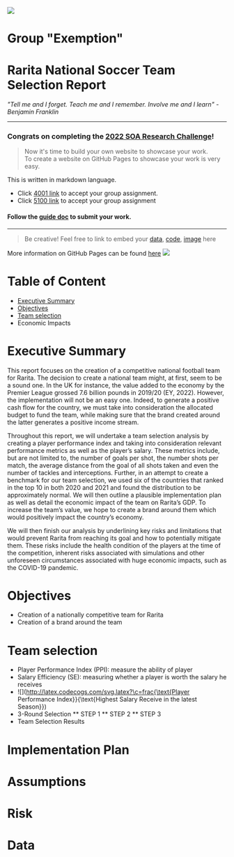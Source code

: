 ![](https://github.com/ACTL5100-T1-2022/github-showcase-page-group-exemption/blob/859fdceb6559c4af0c8ab88335304dbdb18a83c5/Banner.png)
# Group "Exemption"
# Rarita National Soccer Team Selection Report

_"Tell me and I forget. Teach me and I remember. Involve me and I learn" - Benjamin Franklin_

---

### Congrats on completing the [2022 SOA Research Challenge](https://www.soa.org/research/opportunities/2022-student-research-case-study-challenge/)!

>Now it's time to build your own website to showcase your work.  
>To create a website on GitHub Pages to showcase your work is very easy.

This is written in markdown language. 
>
* Click [4001 link](https://classroom.github.com/a/ggiq0YzO) to accept your group assignment.
* Click [5100 link](https://classroom.github.com/a/uVytCqDv) to accept your group assignment 

#### Follow the [guide doc](Doc1.pdf) to submit your work. 
---
>Be creative! Feel free to link to embed your [data](player_data_salaries_2020.csv), [code](sample-data-clean.ipynb), [image](ACC.png) here

More information on GitHub Pages can be found [here](https://pages.github.com/)
![](Actuarial.gif)

# Table of Content
> 
* [Executive Summary](https://github.com/ACTL5100-T1-2022/github-showcase-page-group-exemption#executive-summary)
* [Objectives](https://github.com/ACTL5100-T1-2022/github-showcase-page-group-exemption#objectives)
* [Team selection](https://github.com/ACTL5100-T1-2022/github-showcase-page-group-exemption#team-selection)
* Economic Impacts

# Executive Summary

This report focuses on the creation of a competitive national football team for Rarita. The decision to create a national team might, at first, seem to be a sound one. In the UK for instance, the value added to the economy by the Premier League grossed 7.6 billion pounds in 2019/20 (EY, 2022). However, the implementation will not be an easy one. Indeed, to generate a positive cash flow for the country, we must take into consideration the allocated budget to fund the team, while making sure that the brand created around the latter generates a positive income stream.  

Throughout this report, we will undertake a team selection analysis by creating a player performance index and taking into consideration relevant performance metrics as well as the player’s salary. These metrics include, but are not limited to, the number of goals per shot, the number shots per match, the average distance from the goal of all shots taken and even the number of tackles and interceptions. Further, in an attempt to create a benchmark for our team selection, we used six of the countries that ranked in the top 10 in both 2020 and 2021 and found the distribution to be approximately normal.
We will then outline a plausible implementation plan as well as detail the economic impact of the team on Rarita’s GDP. To increase the team’s value, we hope to create a brand around them which would positively impact the country’s economy. 

We will then finish our analysis by underlining key risks and limitations that would prevent Rarita from reaching its goal and how to potentially mitigate them. These risks include the health condition of the players at the time of the competition, inherent risks associated with simulations and other unforeseen circumstances associated with huge economic impacts, such as the COVID-19 pandemic. 

# Objectives
* Creation of a nationally competitive team for Rarita
* Creation of a brand around the team

# Team selection
* Player Performance Index (PPI): measure the ability of player
* Salary Efficiency (SE): measuring whether a player is worth the salary he receives
* ![](http://latex.codecogs.com/svg.latex?\c=frac{\text{Player Performance Index}}{\text{Highest Salary Receive in the latest Season}})
* 3-Round Selection
** STEP 1
** STEP 2
** STEP 3
* Team Selection Results


# Implementation Plan
# Assumptions
# Risk

# Data
